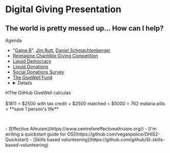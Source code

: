 # Digital Giving Presentation

## The world is pretty messed up... How can I help? 

Agenda
- "[Game B](https://medium.com/@memetic007/a-journey-to-gameb-4fb13772bcf3)", [Jim Rutt](https://www.jimruttshow.com/), [Daniel Schmachtenberger](http://civilizationemerging.com/)
- [Reimagine Charitible Giving  Competition](https://www.openideo.com/challenge-briefs/reimagine-charitable-giving-challenge)
- [Liquid Democracy](https://en.wikipedia.org/wiki/Liquid_democracy#:~:text=Liquid%20democracy%20is%20a%20form,or%20proposed%20popular%2Dcontrol%20apparatuses.) 
- [Liquid Donations](https://github.com/liquid-donations/reimagine-giving)
- [Social Donations Survey](https://docs.google.com/forms/d/e/1FAIpQLScLmK5lTRoY27r0a760BLL3QJXa2ke9M0lg9U7OPG3KHKpqTw/viewform)
- [The GiveWell Fund](https://www.givewell.org/)
- <details>
<summary>HThe GitHub GiveWell calculas</summary>
<br>
$1811
= $2500 with tax credit 
+ $2500 matched 
= $5000 
= 762 malaria pills 
= **save 1 person's life**
<br><br>
<pre>
</pre>
</details>
- [Effective Altruism](https://www.centreforeffectivealtruism.org/)
- [I'm writing a quickstart guide for OS](https://github.com/veganpolice/DHIS2-Quickstart)
- [Skills based volunteering](https://github.com/github/SI-skills-based-volunteering)
